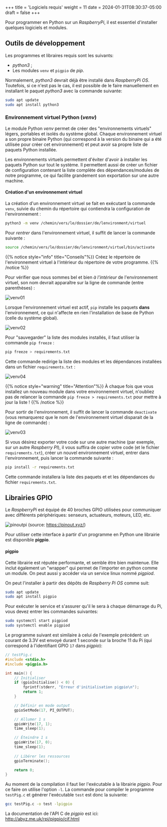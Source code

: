 +++
title = 'Logiciels requis'
weight = 11
date = 2024-01-31T08:30:37-05:00
draft = false
+++

Pour programmer en Python sur un _RaspberryPi_, il est essentiel d'installer quelques logiciels et modules.

## Outils de développement
Les programmes et libraires requis sont les suivants:
+ *python3* ;
+ Les modules `venv` et `pigpio` de *pip*.

Normalement, *python3* devrait déjà être installé dans _RaspberryPi OS_. Toutefois, si ce n'est pas le cas, il est possible de le faire manuellement en installant le paquet *python3* avec la commande suivante:

```bash
sudo apt update
sudo apt install python3
```

### Environnement virtuel Python (*venv*)

Le module Python *venv* permet de créer des "environnements virtuels" légers, portables et isolés du système global. Chaque environnement virtuel a son propre binaire Python (qui correspond à la version du binaire qui a été utilisée pour créer cet environnement) et peut avoir sa propre liste de paquets Python installée. 

Les environnements virtuels permettent d'éviter d'avoir à installer les paquets Python sur tout le système. Il permettent aussi de créer un fichier de configuration contenant la liste complète des dépendances/modules de notre programme, ce qui facilite grandement son exportation sur une autre machine.

#### Création d'un environnement virtuel

La création d'un environnement virtuel se fait en exécutant la commande `venv`, suivie du chemin du répertoire qui contiendra la configuration de l'environnement :

```bash
python3 -m venv /chemin/vers/le/dossier/de/lenvironment/virtuel
```

Pour *rentrer* dans l'environnement virtuel, il suffit de lancer la commande suivante : 

```bash
source /chemin/vers/le/dossier/de/lenvironment/virtuel/bin/activate
```

{{% notice style="info" title="Conseils"%}}
Créez le répertoire de l'environnement virtuel à l'intérieur du répertoire de votre programme.
{{% /notice %}}

Pour vérifier que nous sommes bel et bien *à l'intérieur* de l'environnement virtuel, son nom devrait apparaître sur la ligne de commande (entre parenthèses) :

![venv01](/420-410/images/venv01.png)

Lorsque l'environnement virtuel est actif, `pip` installe les paquets **dans** l'environnement, ce qui n'affecte en rien l'installation de base de Python (celle du système global).

![venv02](/420-410/images/venv02.png)


Pour "sauvegarder" la liste des modules installés, il faut utiliser la commande `pip freeze` : 

```bash
pip freeze > requirements.txt
```

Cette commande redirige la liste des modules et les dépendances installées dans un fichier `requirements.txt` :

![venv04](/420-410/images/venv04.png)

{{% notice style="warning" title="Attention"%}}
À chaque fois que vous installez un nouveau module dans votre environnement virtuel, n'oubliez pas de relancer la commande `pip freeze > requirements.txt` pour mettre à jour la liste !
{{% /notice %}}

Pour sortir de l'environnement, il suffit de lancer la commande `deactivate` (vous remarquerez que le nom de l'environnement virtuel disparait de la ligne de commande) : 

![venv03](/420-410/images/venv03.png)


Si vous désirez exporter votre code sur une autre machine (par exemple, sur un autre *Raspberry PI*), il vous suffira de copier votre code (et le fichier `requirements.txt`), créer un nouvel environnement virtuel, entrer dans l'environnement, puis lancer la commande suivante : 

```bash
pip install -r requirements.txt
```

Cette commande installera la liste des paquets et et les dépendances du fichier `requirements.txt`. 

## Librairies GPIO
Le _RaspberryPi_ est équipé de 40 broches GPIO utilisées pour communiquer avec différents périphériques: senseurs, actuateurs, moteurs, LED, etc.

![pinoutpi](/420-410/images/pinoutpi.png?height=300px)
(source: https://pinout.xyz/)

Pour utiliser cette interface à partir d'un programme en Python une librairie est disponible **pigpio**. 

<!-- #### WiringPi
Cette librairie semble très populaire et est utilisée dans de nombreux projets; cependant elle n'est plus activement maintenue par son développeur d'origine (https://projects.drogon.net/raspberry-pi/wiringpi/) et n'est plus supportée par les versions plus récentes de _RaspberryPi OS_. Il n'est donc pas recommandé de l'utiliser.

Pour installer _WiringPi_, téléchargez le paquet **.deb** puis installez-le à l'aide des commandes suivantes:
```bash
wget https://project-downloads.drogon.net/wiringpi-latest.deb
sudo dpkg -i wiringpi-latest.deb
```

Le programme suivant envoit un courant de 3.3V durant 1 seconde sur la broche 11 du Pi (qui correspond à l'identifiant GPIO `0` dans _WiringPi_):

```c
// testWiring.c
#include <wiringPi.h>
int main (void) 
{
    wiringPiSetup();
    pinMode(0,OUTPUT);
    
    digitalWrite(0,HIGH);
    delay(1000);
    digitalWrite(0,LOW);
    
    return 0 ;
}
```

Au moment de la compilation il faut lier l'exécutable à la librairie _wiringpi_. Pour ce faire on utilise  l'option `-l`. La commande pour compiler le programme `testWiring.c` et générer l'exécutable `test` est donc la suivante:
```bash
gcc testWiring.c -o test -lwiringPi
```
La documentation de _WiringPi_ est ici: https://projects.drogon.net/raspberry-pi/wiringpi/functions/ -->
<!---->
#### pigpio
Cette librairie est réputée performante, et semble être bien maintenue. Elle inclut également un "wrapper" qui permet de l'importer en python comme un module. On peut aussi y accéder via un service linux nommé _pigpiod_.

On peut l'installer à partir des dépôts de _Raspberry Pi OS_ comme suit:
```bash
sudo apt update
sudo apt install pigpio
```

Pour exécuter le service et s'assurer qu'il le sera à chaque démarrage du Pi, vous devez entrer les commandes suivantes:
```bash
sudo systemctl start pigpiod
sudo systemctl enable pigpiod
```

Le programme suivant est similaire à celui de l'exemple précédent: un courant de 3.3V  est envoyé durant 1 seconde sur la broche 11 du Pi (qui correspond à l'identifiant GPIO `17` dans _pigpio_):

```c
// testPig.c
#include <stdio.h>
#include <pigpio.h>

int main() {
    // Initialiser
    if (gpioInitialise() < 0) {
        fprintf(stderr, "Erreur d'initialisation pigpio\n");
        return 1;
    }

    // Définir en mode output
    gpioSetMode(17, PI_OUTPUT);

    // Allumer 1 s
    gpioWrite(17, 1);
    time_sleep(1);  

    // Éteindre 1 s
    gpioWrite(17, 0);
    time_sleep(1);  
    
    // Libérer les ressources
    gpioTerminate();

    return 0;
}
```

Au moment de la compilation il faut lier l'exécutable à la librairie _pigpio_. Pour ce faire on utilise  l'option `-l`. La commande pour compiler le programme `testPig.c` et générer l'exécutable `test` est donc la suivante:
```bash
gcc testPig.c -o test -lpigpio
```
La documentation de l'API C de _pigpio_ est ici: http://abyz.me.uk/rpi/pigpio/cif.html



